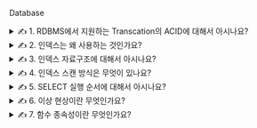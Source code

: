 Database

<details>
<summary>✍️ 1. RDBMS에서 지원하는 Transcation의 ACID에 대해서 아시나요?</summary>
<br>

ACID는 데이터베이스 트랜잭션을 보장하기 위한 성질입니다.

트랜잭션이란 여러개의 작업을 하나로 묶은 일련의 실행 단위 또는 데이터에 대한 하나의 논리적 실행 단계를 의미합니다.

만약 트랜잭션에서 속한 여러 작업 중 하나의 작업이라도 실패하는 경우 트랜잭션이 실패한 것으로 간주합니다.

- 원자성
    - 트랜잭션에 속한 모든 작업이 전부 성공하거나 전부 실패해서 결과를 예측할 수 있도록 하는 것입니다.
        - 보내는 쪽에서 출금하는 작업만 성공하고 받는 쪽에서 입금하는 작업을 실패해서는 안 됩니다.
- 일관성
    - 트랜잭션 이후의 데이터베이스 상태는 이전과 같이 일관되게 유지하는 것입니다.
        - 계좌이체 후 전체 계좌 잔고의 총합은 이전과 동일해야 합니다.
- 고립성
    - 트랜잭션은 다른 트랜잭션으로부터 독립적으로 동작되도록 하는 것입니다.
        - 동시에 여러개의 트랜잭션이 실행되는 경우 각 트랜잭션은 고립되어 있어서 연속적으로 실행된 것과 같은 결과를 가질 수 있습니다.
- 지속성
    - 성공적으로 실행된 트랜잭션은 영원히 데이터베이스에 반영하는 것입니다.
        - 오류가 발생하여 로그를 남기는데 실패하게 되면 해당 트랜잭션은 실패로 간주하고 취소됩니다.

ACID는 데이터베이스의 모든 연산이 한번에 실행되는 것을 권장합니다.

널리 사용하는 방법으로는 로깅과 새도우 페이징이 있고 두 경우 모두 업데이트 되는 데이터에 락을 거는 것이 필요합니다.

로깅에서 원자성은 데이터를 업데이트 하기 전에 로그에 모든 변경사항을 기록하는 것으로 보장합니다. 이것은 충돌 현상이 발생하더라도 데이터베이스의 무결성을 보장해줍니다.

새도우 페이징은 데이터의 변경이 복사본에 저장됩니다. 새로운 복사본은 트랜잭션이 커밋되면 활성화되고 복사본은 변경 전 데이터 부분만을 의미합니다.

ACID를 보장하기 위해 락에 의존하는 것은 동시작업 실행이 어렵고 성능저하를 초래할 수도 있습니다.

</details>

<details>
<summary>✍️ 2. 인덱스는 왜 사용하는 것인가요?</summary>
<br>

검색 성능을 향상시키기 위해 사용합니다.

테이블에 많은 열이 포함되어 있거나 대량의 데이터가 저장되어 있는 경우 테이블에서 특정 데이터를 검색하려고 하면 많은 시간이 걸릴 수 있습니다. 이런 경우에는 적절한 컬럼에 인덱스를 생성하면 검색이 빨라질 수
있습니다.

***인덱스***

데이터베이스 테이블의 검색 속도를 향상시키기 위한 자료구조

특정 컬럼에 인덱스를 생성하면 인덱스를 위한 별도의 메모리 공간에 데이터가 물리적 주소와 함께 저장됩니다.

인덱스에 저장된 데이터의 물리적 주소를 참조하여 데이터를 찾기 때문에 검색 속도가 향상됩니다.

***장점***

- 테이블 조회 속도 향상
    - 테이블의 데이터는 인덱스를 기준으로 정렬되어 있기 때문에 조건 검색 시 장점을 가집니다.
        - 조건 검색 WHERE 절의 효율성
            - 인덱스를 사용하지 않으면 조건 검색 시에 풀 테이블 스캔을 해야 합니다.
        - 정렬 ORDER BY 절의 효율성
            - 인덱스를 사용하면 ORDER BY에 의한 정렬 과정을 생략할 수 있습니다.
            - ORDER BY 작업은 1차적으로 메모리에서 정렬을 하고 메모리보다 큰 작업은 디스크 I/O를 통해 정렬을 하는 무거운 작업입니다.
        - MAX, MIN의 효율적 처리
            - MAX 작업 시 컬럼의 마지막 값을 가져오면 되고 MIN 작업 시 컬럼의 시작 값을 가지고 오면 됩니다.
            - 풀 테이블 스캔을 할 필요가 없습니다.

***단점***

- 인덱스 관리(정렬된 상태 유지)를 위한 추가적인 작업이 필요합니다.
    - 인덱스가 적용된 컬럼에
        - INSERT가 발생하면 새로운 데이터에 대한 인덱스를 추가하는 작업이 필요합니다.
        - DELETE가 발생하면 삭제하는 데이터의 인덱스를 사용하지 않음 처리하는 작업이 필요합니다.
        - UPDATE가 발생하면 기존 인덱스를 사용하지 않음 처리하고 변경된 데이터에 대한 인덱스를 추가하는 작업이 필요합니다.
- 테이블의 10~15% 이하의 데이터를 처리하는 경우에만 효율적입니다.
    - 인덱스를 관리하기 위해 데이터베이스의 10% 정도의 추가 저장공간이 필요합니다.
- 인덱스를 잘못 관리하면 오히려 성능이 저하됩니다.
    - CREATE, DELETE, UPDATE가 빈번한 컬럼에 인덱스를 생성하게 되면 인덱스의 크키가 비대해져서 오히려 성능이 저하됩니다.

***생성 전략***

인덱스를 생성한다고 해서 무조건 속도가 빨라지는 것은 아니기 때문에 적절한 컬럼을 선택해서 인덱스를 생성해야 합니다.

- Cardinality
    - 특정 데이터 집합의 유일한 값의 개수
        - 전체 행에 대한 특정 컬럼의 데이터 중복 수치에 대한 정보를 Cardinality라고 합니다.
            - 중복되는 횟수가 높으면 Cardinality 값이 낮고 중복되는 횟수가 낮으면 Cardinality 값이 높다고 표현합니다.
                - Cardinality 값이 높은 컬럼을 인덱스로 생성했을 때 성능이 좋습니다.
- Selectivity
    - 데이터 집합에서 특정 값을 얼마나 잘 선택할 수 있는지에 대한 지표
        - Selectivity = Cardinality / Total Number Of Records
            - Selectivity 값이 1이라는 의미는 모든 컬럼의 값이 유일하다는 의미입니다.
                - Selectivity 값이 높은 컬럼을 인덱스로 생성했을 때 조회 성능이 좋습니다.

</details>

<details>
<summary>✍️ 3. 인덱스 자료구조에 대해서 아시나요?</summary>
<br>

***Hash Table***

- 특정 컬럼의 값과 데이터의 위치를 Key-Value 형태로 저장하는 자료구조입니다.
- 내부에 버킷이라는 배열이 존재하고 해시 함수를 통해 변환된 고유한 Key를 배열의 인덱스로 사용합니다.
- Key 값으로 Value가 저장되어 있는 위치에 바로 접근할 수 있기 때문에 평균 시간복잡도는 O(1)입니다.
- 해시 값이 중복되는 충돌 현상이 너무 많이 발생하면 성능이 하락해 시간 복잡도가 O(N)에 수렴할 수 있습니다.
- WHERE 조건의 등호(=) 연산에는 효율이 좋지만, 내부 데이터들이 정렬되어 있지 않아 부등호 연산(>, <)에 부적합합니다.

***B-Tree***

- 자식 노드가 2개 이상인 트리입니다.
- 특정 컬럼의 값에 해당하는 노드에 데이터의 위치를 저장합니다.
- 각 Key의 왼쪽 자식 노드는 Key 보다 작은 값을, 오른쪽 자식 노드는 Key 보다 큰 값을 가집니다.
- 오름차순으로 정렬되어 있기 때문에 부등호 연산(>, <)에 대해 Hash Table 보다 효율적인 데이터 탐색이 가능합니다.
- B-Tree는 균형 트리로서 최상위 루트 노드에서 리프 노드까지의 거리가 모두 동일하기 때문에 평균 시간 복잡도는 O(logN)입니다.
- 그러나 데이터 갱신이 반복되면 트리의 균형이 깨지면서 성능이 악화됩니다.
- 또한, Hash Table 보다 부등호를 이용한 검색 연산 성능이 좋지만, 순차 검색의 경우 중위 순회를 하기 때문에 효율이 좋지 않습니다.

***B+Tree***

- B-Tree를 확장 및 개선한 자료구조로서, 리프 노드에만 데이터의 위치를 저장합니다.
- 브랜치 노드에 데이터가 저장되지 않아서 더 많은 Key를 저장할 수 있고 트리의 높이도 더 낮아집니다.
- 리프 노드 간에는 리스트 구조로 서로를 참조하고 있어 순차 검색에도 노드 순회가 더 쉽습니다.

</details>

<details>
<summary>✍️ 4. 인덱스 스캔 방식은 무엇이 있나요?</summary>
<br>

Index Range Scan, Index Full Scan, Index Unique Scan, Index Skip Scan 등이 있습니다.

***Index Range Scan***

- 루트에서 리프까지 수직적으로 탐색한 후에 필요한 범위만큼 수평적으로 탐색하는 방식입니다.
- 실행 계획 상에 Index Range Scan이 나타난다고 해서 항상 빠른 속도를 보장하는 것은 아닙니다.
- 스캔하는 범위를 얼마만큼 줄일 수 있느냐, 테이블에 엑세스하는 횟수를 얼마만큼 줄일 수 있느냐가 중요합니다.
    - 시력이 1.0~1.5인 홍길동 학생은 시력 보다는 이름으로 정렬한 학생명부를 사용해야 교실로 찾아가는 횟수를 줄일 수 있습니다.
    - 데이터베이스 성능이 느린 이유는 디스크 I/O 때문이고 그 중에서도 랜덤 I/O가 특히 중요합니다.
- 인덱스를 구성하는 칼럼이 <, <=, >, >=, between, IS NULL, IS NOT NULL 등을 통해 조건절에서 사용되어야 합니다.
    - 인덱스 컬럼을 가공하면 인덱스를 정상적으로 사용할 수 없는데 그 이유는 인덱스 스캔 시 시작 시점을 찾을 수 없기 때문이고 Index Full Scan 방식으로 작동합니다.

***Index Full Scan***

- 수직적인 탐색없이 처음부터 끝까지 리프를 수평적으로 탐색하는 방식입니다.
- 수평적으로만 탐색한다고 했는데 이는 개념적으로 설명하기 위한 것일 뿐 실제로는 수직적인 탐색이 먼저 일어납니다.
- 조건절에 인덱스 컬럼이 없으면 옵티마이저는 Table Full Scan을 고려합니다.
    - 그런데 대용량 테이블이고 인덱스 스캔 단계에서 대부분의 레코드를 필터링할 수 있으면 Index Full Scan을 선택할 수 있습니다.

***Index Unique Scan***

- 수직적인 탐색으로만 데이터를 찾는 방식입니다.
- 하나의 값만 반환된다는 것을 보장할 때 사용하는 방식으로 Primary나 Unique로 설정된 컬럼이 조건절에서 등호(=)로 비교되어야 합니다.
- 단, Unique라 하더라도 범위 검색을 할 때는 수직적인 탐색으로만 모두 찾을 수 없기 때문에 Index Range Scan으로 처리됩니다.

***Index Skip Scan***

- 인덱스의 핵심은 데이터가 정렬되어 있다는 것입니다. 다중 컬럼 인덱스는 첫 번째 컬럼에 의존하여 두 번째 컬럼이 정렬되기 때문에 컬럼의 순서가 매우 중요합니다.
- 따라서 두 번째 컬럼만을 조건으로 조회했을 경우 인덱스를 활용하지 못 하는데 MySQL 8.0부터 Index Skip Scan이 도입되면서 특정 컬럼을 건너 뛰어서 인덱스를 활용할 수 있게 되었습니다.
- 첫 번째 컬럼에서 유니크한 값을 모두 조회한 후 주어진 SQL에 첫 번째 컬럼의 조건을 추가해 다시 실행하는 형태로 처리합니다.
- 단, 다음과 같은 제약 조건이 있습니다.
    - WHERE 절에서 사용하지 않은 선행 컬럼의 유니크한 값의 개수가 적어야 합니다. 유니크한 값의 개수가 많다면 시작 지점을 찾는데 많은 작업이 필요하고 성능이 하락하게 됩니다.
    - 인덱스에 존재하는 컬럼만 사용해야 합니다. 모든 컬럼을 조회하려면 테이블에 접근해야 하기 때문에 Table Full Scan으로 처리됩니다.

</details>

<details>
<summary>✍️ 5. SELECT 실행 순서에 대해서 아시나요?</summary>
<br>

```
SELECT
FROM
WHERE
GROUP BY
HAVING COUNT
ORDER BY

1. FROM에서는 실제 존재하는 테이블인지, SELECT 권한은 있는지 확인하고 데이터 집합을 만듭니다.
2. WHERE는 FROM에서 만든 데이터 집합을 필터링 합니다.
3. GROUP BY는 WHERE에서 필터링한 데이터를 그룹화합니다.
4. HAVING은 GROUP BY에서 집계한 데이터 집합을 다시 필터링합니다.
5. SELECT는 가져온 레코드에서 어떤 컬럼들을 출력할 것인지 확인합니다.
6. ORDER BY를 통해 데이터를 정렬합니다.
   SELECT 이후에 실행되기 때문에 SELECT에서 지정된 alias를 사용할 수 있습니다.
```

</details>

<details>
<summary>✍️ 6. 이상 현상이란 무엇인가요?</summary>
<br>

테이블 내의 데이터들이 불필요하게 중복되어 테이블을 조작할 때 발생하는 데이터 불일치 현상입니다.

테이블을 잘못 설계하여 삽입, 삭제, 갱신할 때 오류가 발생하는데 크게 3가지 이상 현상이 있고 정규화를 통해서 해결할 수 있습니다.

- 삽입 이상 : 릴레이션에 데이터를 삽입할 때 의도와는 상관없이 원하지 않은 값들도 함께 삽입되는 현상
- 삭제 이상 : 릴레이션에서 한 튜플을 삭제할 때 의도와는 상관없는 값들도 함께 삭제되는 연쇄 삭제 현상
- 갱신 이상 : 릴레이션에서 튜플에 있는 속성값을 갱신할 때 일부 튜플의 정보만 갱신되어 정보에 모순이 생기는 현상

|학번|지도교수|학과|과목번호|성적|
|---|---|---|---|---|
|123|P1|컴퓨터|C-60|A|
|123|P1|컴퓨터|C-92|A|
|210|P2|수학|C-60|B|
|300|P3|전기|C-73|C|
|400|P4|컴퓨터|C-79|A|

***삽입 이상***

- 강의를 수강하지 않는 학생을 추가할 때, 과목번호와 성적에 null값이 들어가거나 불필요한 데이터를 추가해야하는 문제점이 발생합니다.

***삭제 이상***

- 학번이 300인 학생이 과목 수강을 취소하면 C-73인 강의에 대한 정보도 모두 삭제됩니다.

***갱신 이상***

- 학번이 123인 학생의 지도교수가 P2로 변경되면, 123인 학생이 수강하는 모든 과목에서의 지도교수를 변경해야 합니다.

|Employee_Id|Name|Department|Student_Group|
|---|---|---|---|
|123|J. Longfellow|Accounting|Beta Alpha Psi|
|234|B. Rech|Marketing|Marketing Club|
|234|B. Rech|Marketing|Management Club|
|456|A. Bruchs|CIS|Technology Org|
|456|A. Bruchs|CIS|Beta Alpha Psi|

***삽입 이상***

- 새로운 부서 Engineering이 신설되었고 아직 근무자가 없다면 불필요한 정보를 함께 입력해야 합니다.

***삭제 이상***

- Accounting 부서에 속한 사람이 한 명이고 해당 정보를 삭제하면 Accounting 부서에 대한 정보도 함께 삭제됩니다.

***갱신 이상***

- A. Bruchs의 부서가 Marketing으로 바뀌었고 일부 레코드만 변경되었다면 A. Bruchs는 어느 부서에 속해있는지 알 수 없습니다.

</details>

<details>
<summary>✍️ 7. 함수 종속성이란 무엇인가요?</summary>
<br>

테이블의 속성 A와 B에 대하여, A값에 의해 B값이 유일하게 정해지는 관계를 말하며 "B는 A에 함수 종속이다"라고 합니다.

A→B의 기호로 나타내며 A를 결정자라고 하고 B를 종속자라고 합니다.

- 완전 함수 종속 : 기본키를 구성하는 모든 속성에 종속되는 경우
- 부분 함수 종속 : 기본키를 구성하는 속성의 일부에 종속되거나 기본키가 아닌 다른 속성에 종속되는 경우
- 이행적 함수 종속 : A, B, C 세 속성이 있고 A→B, B→C 종속 관계가 있을 때 A→C가 성립하는 경우

|학번|이름|학년|과목번호|성적|
|---|---|---|---|---|
||||||

테이블의 기본키는 (학번, 과목번호)가 되는데 이름과 학년은 학번에 의해서 결정됩니다.

그래서 학년과 이름은 (학번, 과목번호)에 대해 부분 함수 종속이고 성적은 완전 함수 종속입니다.

이렇게 속성 간의 함수 종속성을 판단하여 좋은 릴레이션인지 알 수 있습니다.

</details>

